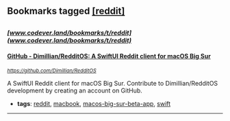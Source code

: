 ## Bookmarks tagged [[reddit]](https://www.codever.land/search?q=[reddit])

_<sup><sup>[www.codever.land/bookmarks/t/reddit](www.codever.land/bookmarks/t/reddit)</sup></sup>_
---
#### [GitHub - Dimillian/RedditOS: A SwiftUI Reddit client for macOS Big Sur](https://github.com/Dimillian/RedditOS)
_<sup>https://github.com/Dimillian/RedditOS</sup>_

A SwiftUI Reddit client for macOS Big Sur. Contribute to Dimillian/RedditOS development by creating an account on GitHub.
* **tags**: [reddit](../tagged/reddit.md), [macbook](../tagged/macbook.md), [macos-big-sur-beta-app](../tagged/macos-big-sur-beta-app.md), [swift](../tagged/swift.md)
---
